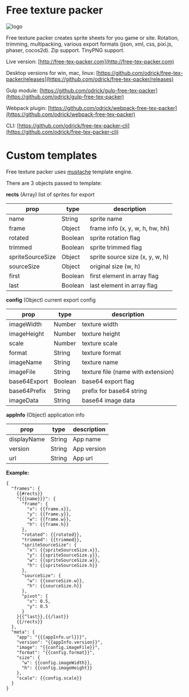 # Free texture packer

![logo](https://raw.githubusercontent.com/odrick/free-tex-packer/master/src/electron/build/icons/96x96.png)

Free texture packer creates sprite sheets for you game or site. Rotation, trimming, multipacking, various export formats (json, xml, css, pixi.js, phaser, cocos2d). Zip support. TinyPNG support.

Live version: [http://free-tex-packer.com](http://free-tex-packer.com)

Desktop versions for win, mac, linux: [https://github.com/odrick/free-tex-packer/releases](https://github.com/odrick/free-tex-packer/releases)

Gulp module: [https://github.com/odrick/gulp-free-tex-packer](https://github.com/odrick/gulp-free-tex-packer)

Webpack plugin: [https://github.com/odrick/webpack-free-tex-packer](https://github.com/odrick/webpack-free-tex-packer)

CLI: [https://github.com/odrick/free-tex-packer-cli](https://github.com/odrick/free-tex-packer-cli)

# Custom templates
Free texture packer uses [mustache](http://mustache.github.io/) template engine.

There are 3 objects passed to template:

**rects** (Array) list of sprites for export

| prop             | type    | description                     |
| ---              | ---     | ---                             |
| name             | String  | sprite name                     |
| frame            | Object  | frame info (x, y, w, h, hw, hh) |
| rotated          | Boolean | sprite rotation flag            |
| trimmed          | Boolean | sprite trimmed flag             |
| spriteSourceSize | Object  | sprite source size (x, y, w, h) |
| sourceSize       | Object  | original size (w, h)            |
| first            | Boolean | first element in array flag     |
| last             | Boolean | last element in array flag      |

**config** (Object) current export config

| prop           | type    | description                        |
| ---            | ---     | ---                                |
| imageWidth     | Number  | texture width                      |
| imageHeight    | Number  | texture height                     |
| scale          | Number  | texture scale                      |
| format         | String  | texture format                     |
| imageName      | String  | texture name                       |
| imageFile      | String  | texture file (name with extension) |
| base64Export   | Boolean | base64 export flag                 |
| base64Prefix   | String  | prefix for base64 string           |
| imageData      | String  | base64 image data                  |

**appInfo** (Object) application info

| prop           | type    | description          |
| ---            | ---     | ---                  |
| displayName    | String  | App name             |
| version        | String  | App version          |
| url            | String  | App url              |

**Example:**
```
{
  "frames": {
    {{#rects}}
    "{{{name}}}": {
      "frame": {
        "x": {{frame.x}},
        "y": {{frame.y}},
        "w": {{frame.w}},
        "h": {{frame.h}}
      },
      "rotated": {{rotated}},
      "trimmed": {{trimmed}},
      "spriteSourceSize": {
        "x": {{spriteSourceSize.x}},
        "y": {{spriteSourceSize.y}},
        "w": {{spriteSourceSize.w}},
        "h": {{spriteSourceSize.h}}
      },
      "sourceSize": {
        "w": {{sourceSize.w}},
        "h": {{sourceSize.h}}
      },
      "pivot": {
        "x": 0.5,
        "y": 0.5
      }
    }{{^last}},{{/last}}
    {{/rects}}
  },
  "meta": {
    "app": "{{{appInfo.url}}}",
    "version": "{{appInfo.version}}",
    "image": "{{config.imageFile}}",
    "format": "{{config.format}}",
    "size": {
      "w": {{config.imageWidth}},
      "h": {{config.imageHeight}}
    },
    "scale": {{config.scale}}
  }
}
```
